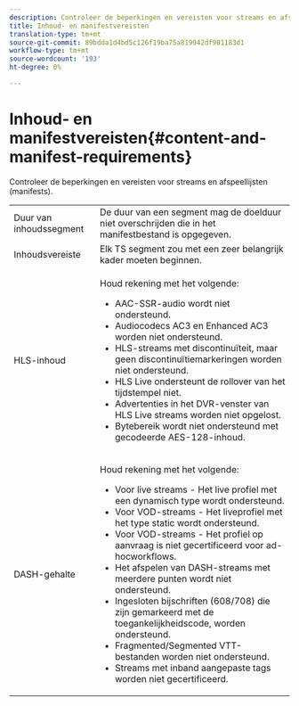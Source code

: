 ```yaml
---
description: Controleer de beperkingen en vereisten voor streams en afspeellijsten (manifests).
title: Inhoud- en manifestvereisten
translation-type: tm+mt
source-git-commit: 89bdda1d4bd5c126f19ba75a819942df901183d1
workflow-type: tm+mt
source-wordcount: '193'
ht-degree: 0%

---
```



# Inhoud- en manifestvereisten{#content-and-manifest-requirements}

Controleer de beperkingen en vereisten voor streams en afspeellijsten (manifests).

<table id="table_D7C38CD3B4D24C3D9A3B55D8CEFE7366"> 
 <tbody> 
  <tr> 
   <td colname="col1"> Duur van inhoudssegment </td> 
   <td colname="col2"> De duur van een segment mag de doelduur niet overschrijden die in het manifestbestand is opgegeven. </td> 
  </tr> 
  <tr> 
   <td colname="col1"> Inhoudsvereiste </td> 
   <td colname="col2"> Elk TS segment zou met een zeer belangrijk kader moeten beginnen. </td> 
  </tr> 
  <tr> 
   <td colname="col1"> HLS-inhoud </td> 
   <td colname="col2"> <p>Houd rekening met het volgende: 
     <ul id="ul_B226605345EA46F69DA1380E16826117"> 
      <li id="li_6564DC0E879544BB8513DD2D1CFBA8DE">AAC-SSR-audio wordt niet ondersteund. </li> 
      <li id="li_B73CAEBE4347406EA4DB25551B444BDA">Audiocodecs AC3 en Enhanced AC3 worden niet ondersteund. </li> 
      <li id="li_5986DD33C0FE485D99D4C00E2E6012CA">HLS-streams met discontinuïteit, maar geen discontinuïtiemarkeringen worden niet ondersteund. </li> 
      <li id="li_FED8686372DF4A39BAABC531BA4EB137">HLS Live ondersteunt de rollover van het tijdstempel niet. </li> 
      <li id="li_565CFBEAD9874BA48F6E25B0893BF131">Advertenties in het DVR-venster van HLS Live streams worden niet opgelost. </li> 
      <li id="li_7D22EA32C94240D79EDDA96D9E72FE8F">Bytebereik wordt niet ondersteund met gecodeerde AES-128-inhoud. </li> 
     </ul></p> </td> 
  </tr> 
  <tr> 
   <td colname="col1"> DASH-gehalte </td> 
   <td colname="col2"> <p>Houd rekening met het volgende: 
     <ul id="ul_9D33C2418F9F49DEAE0E642301726F89"> 
      <li id="li_74C69A21A7BD4831B92F0D57900E1CB1">Voor live streams - Het live profiel met een dynamisch type wordt ondersteund. </li> 
      <li id="li_0C8743DB152047819D23C9F180998AD7">Voor VOD-streams - Het liveprofiel met het type static wordt ondersteund. </li> 
      <li id="li_FBC6828663FB413798A4BDAF0B9831AA">Voor VOD-streams - Het profiel op aanvraag is niet gecertificeerd voor ad-hocworkflows. </li> 
      <li id="li_4393B9B1F6144BDEAE484C879750ED23">Het afspelen van DASH-streams met meerdere punten wordt niet ondersteund. </li> 
      <li id="li_6A2CEC4E974C4D44A45F5503A1A9D8D0">Ingesloten bijschriften (608/708) die zijn gemarkeerd met de toegankelijkheidscode, worden ondersteund. </li> 
      <li id="li_EDE93DF4F3A64A53BA80877F701A8F0D">Fragmented/Segmented VTT-bestanden worden niet ondersteund. </li> 
      <li id="li_8897F73611194030A490A4FF1178364C">Streams met inband aangepaste tags worden niet gecertificeerd. </li> 
     </ul></p> </td> 
  </tr> 
 </tbody> 
</table>

